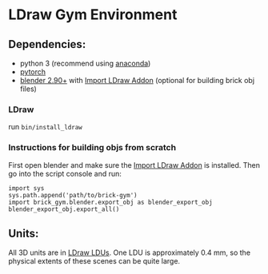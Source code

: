 # LDraw Gym Environment

## Dependencies:
- python 3 (recommend using [anaconda](http://www.anaconda.com))
- [pytorch](http://www.pytorch.org)
- [blender 2.90+](http://www.blender.org) with [Import LDraw Addon](https://github.com/TobyLobster/ImportLDraw) (optional for building brick obj files)

### LDraw
run `bin/install_ldraw`

### Instructions for building objs from scratch
First open blender and make sure the [Import LDraw Addon](https://github.com/TobyLobster/ImportLDraw) is installed.  Then go into the script console and run:
```
import sys
sys.path.append('path/to/brick-gym')
import brick_gym.blender.export_obj as blender_export_obj
blender_export_obj.export_all()
```

## Units:
All 3D units are in [LDraw LDUs](http://www.ldraw.org/article/218.html).  One LDU is approximately 0.4 mm, so the physical extents of these scenes can be quite large.
